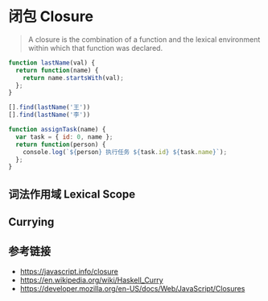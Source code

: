 # 闭包 Closure

> A closure is the combination of a function and the lexical environment within which that function was declared.

```javascript
function lastName(val) {
  return function(name) {
    return name.startsWith(val);
  };
}

[].find(lastName('王'))
[].find(lastName('李'))
```

```javascript
function assignTask(name) {
  var task = { id: 0, name };
  return function(person) {
    console.log(`${person} 执行任务 ${task.id} ${task.name}`);
  };
}
```

## 词法作用域 Lexical Scope

## Currying

## 参考链接
* https://javascript.info/closure
* https://en.wikipedia.org/wiki/Haskell_Curry
* https://developer.mozilla.org/en-US/docs/Web/JavaScript/Closures
